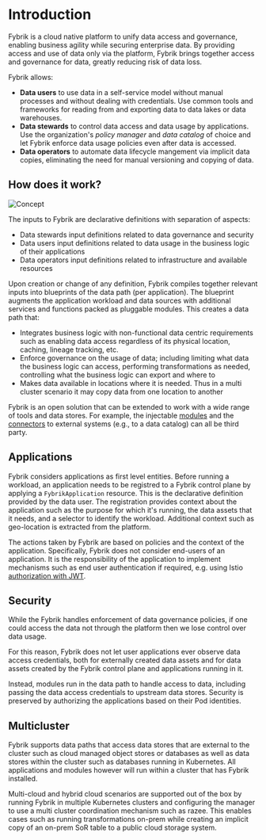 # Introduction

Fybrik is a cloud native platform to unify data access and governance, enabling business agility while securing enterprise data. By providing access and use of data only via the platform, Fybrik brings together access and governance for data, greatly reducing risk of data loss. 

Fybrik allows:

* **Data users** to use data in a self-service model without manual processes and without dealing with credentials. Use common tools and frameworks for reading from and exporting data to data lakes or data warehouses.
* **Data stewards** to control data access and data usage by applications. Use the organization's _policy manager_ and _data catalog_ of choice and let Fybrik enforce data usage policies even after data is accessed.
* **Data operators** to automate data lifecycle mangement via implicit data copies, eliminating the need for manual versioning and copying of data.


## How does it work?

![Concept](../static/general-concept.png)

The inputs to Fybrik are declarative definitions with separation of aspects:

- Data stewards input definitions related to data governance and security
- Data users input definitions related to data usage in the business logic of their applications
- Data operators input definitions related to infrastructure and available resources

Upon creation or change of any definition, Fybrik compiles together relevant inputs into blueprints of the data path (per application). 
The blueprint augments the application workload and data sources with additional services and functions packed as pluggable modules. This creates a data path that:

- Integrates business logic with non-functional data centric requirements such as enabling data access regardless of its physical location, caching, lineage tracking, etc.
- Enforce governance on the usage of data; including limiting what data the business logic can access, performing transformations as needed, controlling what the business logic can export and where to
- Makes data available in locations where it is needed. Thus in a multi cluster scenario it may copy data from one location to another

Fybrik is an open solution that can be extended to work with a wide range of tools and data stores. For example, the injectable [modules](./modules.md) and the [connectors](./connectors.md) to external systems (e.g., to a data catalog) can all be third party.

## Applications

Fybrik considers applications as first level entities. Before running a workload, an application needs to be registred to a Fybrik control plane by applying a `FybrikApplication` resource. This is the declarative definition provided by the data user. The registration provides context about the application such as the purpose for which it's running, the data assets that it needs, and a selector to identify the workload. Additional context such as geo-location is extracted from the platform. 

The actions taken by Fybrik are based on policies and the context of the application. Specifically, Fybrik does not consider end-users of an application. It is the responsibility of the application to implement mechanisms such as end user authentication if required, e.g. using Istio [authorization with JWT](https://istio.io/docs/tasks/security/authorization/authz-jwt/).

## Security

While the Fybrik handles enforcement of data governance policies, if one could access the data not through the platform then we lose control over data usage.

For this reason, Fybrik does not let user applications ever observe data access credentials, both for externally created data assets and for data assets created by the Fybrik control plane and applications running in it.

Instead, modules run in the data path to handle access to data, including passing the data access credentials to upstream data stores. Security is preserved by authorizing the applications based on their Pod identities.

## Multicluster
Fybrik supports data paths that access data stores that are external to the cluster such as cloud managed object stores or databases as well as data stores within the cluster such as databases running in Kubernetes. All applications and modules however will run within a cluster that has Fybrik installed.

Multi-cloud and hybrid cloud scenarios are supported out of the box by running Fybrik in multiple Kubernetes clusters and configuring the manager to use a multi cluster coordination mechanism such as razee. This enables cases such as running transformations on-prem while creating an implicit copy of an on-prem SoR table to a public cloud storage system.

